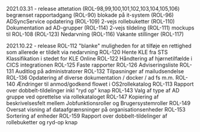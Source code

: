 2021.03.31 - release
             attetation (ROL-98,99,100,101,102,103,104,105,106)
             begrænset rapportadgang (ROL-90)
             blokade på it-system (ROL-96)
             ADSyncService opdatering (ROL-109)
             2-vejs rollebuketter (ROL-110)
             Dokumentation ad AD-grupper (ROL-114)
             2-vejs tildeling (ROL-111)
             mockups til ROL-108 (ROL-123)
             Nedarvning (ROL-116)
             Vakante stillinger (ROL-117)

2021.10.22 - release
             ROL-112 "blanke" muligheden for at tilføje en rettighed som allerede er tildelt via nedarvning
             ROL-120 Hente KLE fra STS Klassifikation i stedet for KLE Online
             ROL-122 Håndtering af hjørnetilfælde i CICS integrationen
             ROL-125 Faste rapporter
             ROL-126 Adviseringsliste
             ROL-131 Auditlog på administratorer
             ROL-132 Tilpasninger af mailudsendelse
             ROL-136 Opdatering af diverse dokumentation / docker / ad fs m.m.
             ROL-140 Ændringer til anmod/godkend flowet i OS2rollekatalog
             ROL-113 Rapport over dobbelt-tildelinger inkl "ryd op" knap
             ROL-143 Valg af type af AD gruppe ved oprettelse via rollekataloget
             ROL-147 Kopiering af beskrivelsesfelt mellem Jobfunktionsroller og Brugersystemroller
             ROL-149 Oversat visning af dataafgrænsninger på organisationsenheder
             ROL-153 Sortering af enheder
             ROL-159 Rapport over dobbelt-tildelinger af rollebuketter og ryd-op knap
